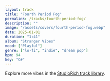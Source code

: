 ```yaml
---
layout: track
title: "Fourth Period Fog"
permalink: /tracks/fourth-period-fog/
description: ""
image: "/assets/covers/fourth-period-fog.webp"
date: 2025-01-01
duration: "1:41"
album: "Stranger Vibes"
mood: ["Playful"]
genre: ["lo-fi", "indie", "dream pop"]
bpm: 94
key: "C#"
---
```


Explore more vibes in the [StudioRich track library](/tracks/).
